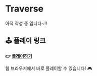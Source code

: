 ﻿# Traverse
 
 아직 작성 중 입니다~!!



 ## 🕹️ 플레이 링크  
**👉 [플레이하기](https://play.unity.com/en/games/2da486db-769c-4018-bc7b-e24b499695da/webgl-builds)**

웹 브라우저에서 바로 플레이할 수 있습니다! 🎮   